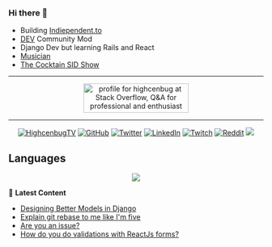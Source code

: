 ### Hi there 👋
- Building [Indiependent.to](https://indiependent.to)
- [DEV](https://dev.to) Community Mod
- Django Dev but learning Rails and React
- [Musician](https://open.spotify.com/album/6rQ3KAbSmm97dNJfPMqpvo)
- [The Cocktain SID Show](https://facebook.com/thecocktainsidshow)
------------
<p align="center">
<a href="https://stackoverflow.com/users/11630148/highcenbug"><img src="https://stackoverflow.com/users/flair/11630148.png?theme=dark" width="208" height="58" alt="profile for highcenbug at Stack Overflow, Q&amp;A for professional and enthusiast programmers" title="profile for highcenbug at Stack Overflow, Q&amp;A for professional and enthusiast programmers"></a>
</p>

-----------
<p align="center">
  <a href="https://facebook.com/highcenbugtv"><img src="https://img.shields.io/badge/highcenbugtv-tv-blue" alt="HighcenbugTV"></a>
  <a href="https://github.com/reyesvicente"><img src="https://img.shields.io/github/followers/reyesvicente?label=Follow&style=social" alt="GitHub"></a>
	<a href="https://twitter.com/highcenburg"><img src="https://img.shields.io/twitter/follow/highcenburg?label=Follow&style=social" alt="Twitter"></a>
	<a href="https://www.linkedin.com/in/reyesvicente0888"><img src="https://img.shields.io/badge/LinkedIn--_.svg?style=social&logo=linkedin" alt="LinkedIn"></a>	
  <a href="https://twitch.tv/highcenburg"><img src="https://img.shields.io/twitch/status/highcenburg?style=social" alt="Twitch"></a>
  <a href="https://reddit.com/u/icenreyes"><img src="https://img.shields.io/reddit/user-karma/combined/icenreyes?style=social" alt="Reddit"></a>
  <a href="https://open.spotify.com/artist/7oujeUrwgwhYUQFRW7VlIR?si=FlA7f1xiScKf4wcaegYF8g"><img src="https://img.shields.io/badge/Soul%20Heist%20Music-Support-green"></a>
</p>



Languages 
------------ 
<p align="center">
<a href="https://wakatime.com"><img src="https://wakatime.com/share/@vgreyes/48c45939-4d48-4a04-8cac-c1708792c69b.png" /></a> 
</p>



📕 **Latest Content**
<!-- BLOG-POST-LIST:START -->
- [Designing Better Models in Django](https://dev.to/highcenburg/designing-better-models-in-django-682)
- [Explain git rebase to me like I'm five](https://dev.to/highcenburg/explain-git-rebase-to-me-like-i-m-five-df7)
- [Are you an issue?](https://dev.to/highcenburg/are-you-an-issue-1g9j)
- [How do you do validations with ReactJs forms?](https://dev.to/highcenburg/how-do-you-do-validations-with-reactjs-forms-191m)
<!-- BLOG-POST-LIST:END -->
